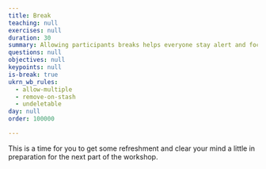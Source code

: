 ```yaml
---
title: Break
teaching: null
exercises: null
duration: 30
summary: Allowing participants breaks helps everyone stay alert and focused.
questions: null
objectives: null
keypoints: null
is-break: true
ukrn_wb_rules:
  - allow-multiple
  - remove-on-stash
  - undeletable
day: null
order: 100000

---
```

This is a time for you to get some refreshment and clear your mind a little in preparation for the next part of the workshop.
